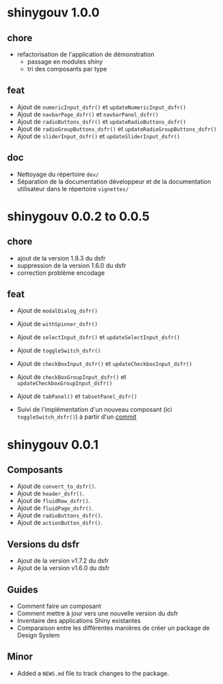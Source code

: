 # shinygouv 1.0.0

## chore

* refactorisation de l'application de démonstration
  + passage en modules shiny
  + tri des composants par type
  
## feat

* Ajout de `numericInput_dsfr()` et `updateNumericInput_dsfr()`
* Ajout de `navbarPage_dsfr()` et `navbarPanel_dsfr()`
* Ajout de `radioButtons_dsfr()` et `updateRadioButtons_dsfr()`
* Ajout de `radioGroupButtons_dsfr()` et `updateRadioGroupButtons_dsfr()`
* Ajout de `sliderInput_dsfr()` et `updateSliderInput_dsfr()`

## doc

* Nettoyage du répertoire `dev/`
* Séparation de la documentation développeur et de la documentation utilisateur dans le répertoire `vignettes/`


# shinygouv 0.0.2 to 0.0.5

## chore

* ajout de la version 1.9.3 du dsfr
* suppression de la version 1.6.0 du dsfr
* correction problème encodage

## feat

* Ajout de `modalDialog_dsfr()`
* Ajout de `withSpinner_dsfr()`
* Ajout de `selectInput_dsfr()` et `updateSelectInput_dsfr()`
* Ajout de `toggleSwitch_dsfr()`
* Ajout de `checkBoxInput_dsfr()` et `updateCheckboxInput_dsfr()`
* Ajout de `checkBoxGroupInput_dsfr()` et `updateCheckboxGroupInput_dsfr()`
* Ajout de `tabPanel()` et `tabsetPanel_dsfr()`

* Suivi de l'implémentation d'un nouveau composant (ici `toggleSwitch_dsfr()`) à partir d'un [commit](https://github.com/spyrales/shinygouv/pull/82/commits/ed19c583c45aa04d9ebd51b1984851891e360b98)


# shinygouv 0.0.1

## Composants

* Ajout de `convert_to_dsfr()`.
* Ajout de `header_dsfr()`.
* Ajout de `fluidRow_dsfr()`.
* Ajout de `fluidPage_dsfr()`.
* Ajout de `radioButtons_dsfr()`.
* Ajout de `actionButton_dsfr()`.

## Versions du dsfr

* Ajout de la version v1.7.2 du dsfr
* Ajout de la version v1.6.0 du dsfr

## Guides

* Comment faire un composant
* Comment mettre à jour vers une nouvelle version du dsfr
* Inventaire des applications Shiny existantes
* Comparaison entre les différentes manières de créer un package de Design System

## Minor

* Added a `NEWS.md` file to track changes to the package.
